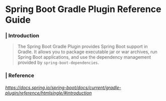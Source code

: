 # Spring Boot Gradle Plugin Reference Guide 



### | Introduction

> The Spring Boot Gradle Plugin provides Spring Boot support in Gradle. It allows you to package executable jar or war archives, run Spring Boot applications, and use the dependency management provided by `spring-boot-dependencies`. 



### | Reference

###### https://docs.spring.io/spring-boot/docs/current/gradle-plugin/reference/htmlsingle/#introduction